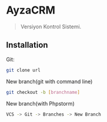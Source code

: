 # AyzaCRM
> Versiyon Kontrol Sistemi.







## Installation

Git:

```sh
git clone url
```
New branch(git with command line)
```sh
git checkout -b [branchname] 
```
New branch(with Phpstorm)
```sh
VCS -> Git -> Branches -> New Branch 
```






